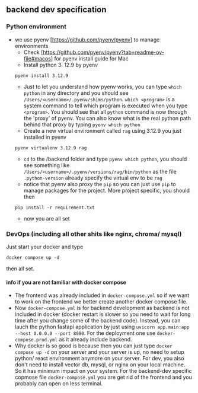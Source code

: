 ## backend dev specification

### Python environment

- we use pyenv [https://github.com/pyenv/pyenv] to manage environments
    - Check [https://github.com/pyenv/pyenv?tab=readme-ov-file#macos] for pyenv install guide for Mac
    - Install python 3. 12.9 by pyenv
    ```
    pyenv install 3.12.9
    ```
    - Just to let you understand how pyenv works, you can type `which python` in any directory and you should see `/Users/<username>/.pyenv/shims/python`.
     `which <program>` is a system command to tell which program is executed when you type `<program>`. You should see that all `python` command is now through the 'proxy' of pyenv. You can also know what is the real python path behind that proxy by typing `pyenv which python`
    -  Create a new virtual environment called `rag` using 3.12.9 you just installed in pyenv
    ```
    pyenv virtualenv 3.12.9 rag
    ```
    - `cd` to the /backend folder and type `pyenv which python`, you should see something like `/Users/<username>/.pyenv/versions/rag/bin/python` as the file `.python-version` already specify the virtual env to be `rag`
    - notice that pyenv also proxy the `pip` so you can just use `pip` to manage packages for the project. More project specific, you should then 
    ```
    pip install -r requirement.txt
    ```
    - now you are all set

### DevOps (including all other shits like nginx, chroma/ mysql)

Just start your docker and type

```
docker compose up -d
```
then all set.

#### info if you are not familiar with docker compose
- The frontend was already included in `docker-compose.yml` so if we want to work on the frontend we better create another docker compose file. 
- Now `docker-compose.yml` is for backend development as backend is not included in docker (docker restart is slower so you need to wait for long time after you change some of the backend code). Instead, you can lauch the python fastapi application by just using `uvicorn app.main:app --host 0.0.0.0 --port 8080`. 
For the deployment one use `docker-compose.prod.yml` as it already include backend. 
- Why docker is so good is because then you can just type `docker compose up -d` on your server and your server is up, no need to setup python/ react environment anymore on your server. For dev, you also don't need to install vector db, mysql, or nginx on your local machine. So it has minimum impact on your system. For the backend-dev specific copmose file `docker-compose.yml` you are get rid of the frontend and you probably can open on less terminal.


    


    